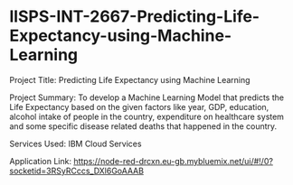 # llSPS-INT-2667-Predicting-Life-Expectancy-using-Machine-Learning
Project Title: Predicting Life Expectancy using Machine Learning

Project Summary: To develop a Machine Learning Model that predicts the Life Expectancy based on the given factors like year, GDP, education, alcohol intake of people in the country, expenditure on healthcare system and some specific disease related deaths that happened in the country.

Services Used: IBM Cloud Services

Application Link: https://node-red-drcxn.eu-gb.mybluemix.net/ui/#!/0?socketid=3RSyRCccs_DXl6GoAAAB
